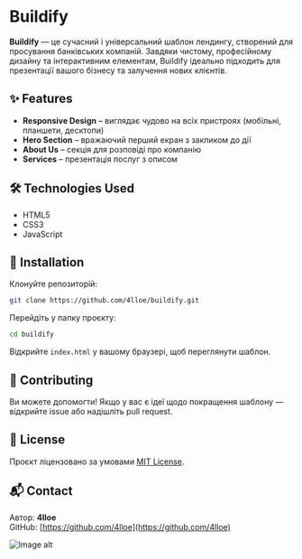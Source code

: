 # Buildify

**Buildify** — це сучасний і універсальний шаблон лендингу, створений для просування банківських компаній. Завдяки чистому, професійному дизайну та інтерактивним елементам, Buildify ідеально підходить для презентації вашого бізнесу та залучення нових клієнтів.

## ✨ Features

- **Responsive Design** – виглядає чудово на всіх пристроях (мобільні, планшети, десктопи)
- **Hero Section** – вражаючий перший екран з закликом до дії
- **About Us** – секція для розповіді про компанію
- **Services** – презентація послуг з описом

## 🛠 Technologies Used

- HTML5  
- CSS3  
- JavaScript

## 🚀 Installation

Клонуйте репозиторій:

```bash
git clone https://github.com/4lloe/buildify.git
```

Перейдіть у папку проєкту:

```bash
cd buildify
```

Відкрийте `index.html` у вашому браузері, щоб переглянути шаблон.


## 🤝 Contributing

Ви можете допомогти! Якщо у вас є ідеї щодо покращення шаблону — відкрийте issue або надішліть pull request.

## 📄 License

Проєкт ліцензовано за умовами [MIT License](LICENSE).

## 📬 Contact

Автор: **4lloe**  
GitHub: [https://github.com/4lloe](https://github.com/4lloe)


![Image alt](https://github.com/4lloe/Images/blob/main/photo_2025-04-07_18-09-50.jpg)
